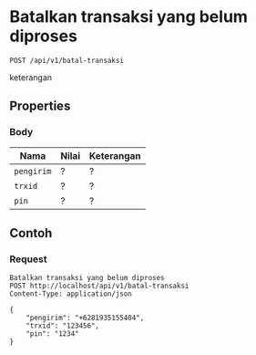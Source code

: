 # Batalkan transaksi yang belum diproses
```http
POST /api/v1/batal-transaksi
```
keterangan
## Properties
### Body
Nama  | Nilai | Keterangan
--- | --- | ---
<code>pengirim</code> | ? | ?
<code>trxid</code> | ? | ?
<code>pin</code> | ? | ?

## Contoh

### Request
```http
Batalkan transaksi yang belum diproses
POST http://localhost/api/v1/batal-transaksi
Content-Type: application/json

{
    "pengirim": "+6281935155404",
    "trxid": "123456",
    "pin": "1234"
}
```
